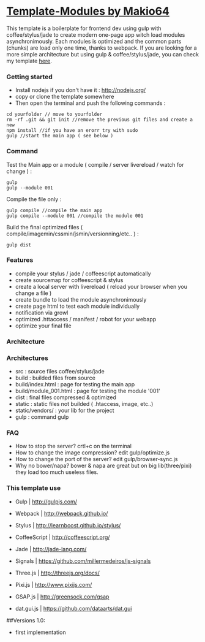 # [Template-Modules by Makio64](https://github.com/Makio64/Template-Modules)

This template is a boilerplate for frontend dev using gulp with coffee/stylus/jade to create modern one-page app witch load modules asynchronimously. Each modules is optimized and the common parts (chunks) are load only one time, thanks to webpack. 
If you are looking for a more simple architecture but using gulp & coffee/stylus/jade, you can check my template [here](https://github.com/Makio64/Template).

### Getting started 

- Install nodejs if you don't have it : http://nodejs.org/
- copy or clone the template somewhere
- Then open the terminal and push the following commands :
```shell
cd yourfolder // move to yourfolder
rm -rf .git && git init //remove the previous git files and create a new
npm install //if you have an erorr try with sudo
gulp //start the main app ( see below )
```

### Command

Test the Main app or a module ( compile / server livereload / watch for change ) :
```shell
gulp
gulp --module 001
```

Compile the file only :
```shell
gulp compile //compile the main app
gulp compile --module 001 //compile the module 001
```

Build the final optimized files ( compile/imagemin/cssmin/jsmin/versionning/etc.. ) :
```shell
gulp dist
```

### Features
- compile your stylus / jade / coffeescript automatically
- create sourcemap for coffeescript & stylus
- create a local server with livereload ( reload your browser when you change a file )
- create bundle to load the module asynchronimously
- create page html to test each module individually
- notification via growl
- optimized .httaccess / manifest / robot for your webapp
- optimize your final file
### Architecture 

### Architectures
- src : source files coffee/stylus/jade
- build : builded files from source
- build/index.html : page for testing the main app
- build/module_001.html : page for testing the module '001'
- dist : final files compressed & optimized 
- static : static files not builded ( .htaccess, image, etc..)
- static/vendors/ : your lib for the project
- gulp : command gulp

### FAQ
- How to stop the server? crtl+c on the terminal
- How to change the image compression? edit gulp/optimize.js
- How to change the port of the server? edit gulp/browser-sync.js
- Why no bower/napa? bower & napa are great but on big lib(three/pixi) they load too much useless files.

### This template use
- Gulp | http://gulpjs.com/
- Webpack | http://webpack.github.io/
- Stylus | http://learnboost.github.io/stylus/
- CoffeeScript | http://coffeescript.org/
- Jade | http://jade-lang.com/

- Signals | https://github.com/millermedeiros/js-signals

- Three.js | http://threejs.org/docs/
- Pixi.js | http://www.pixijs.com/
- GSAP.js | http://greensock.com/gsap
- dat.gui.js | https://github.com/dataarts/dat.gui

##Versions
1.0:
- first implementation
